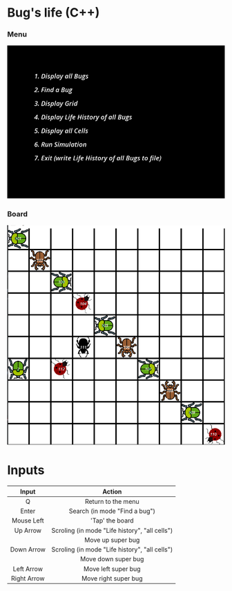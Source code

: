 # Bug's life (C++)


### Menu
![](menu.png)

### Board
![](board.png)

# Inputs

 |    Input   |       Action       |
 | :--------: | :----------------: |
 |      Q     | Return to the menu |
 |    Enter   | Search (in mode "Find a bug") |
 | Mouse Left |  'Tap' the board   |
 |  Up Arrow  | Scroling (in mode "Life history", "all cells")|
 |            |  Move up super bug |
 | Down Arrow | Scroling (in mode "Life history", "all cells")|
 |            | Move down super bug|
 | Left Arrow | Move left super bug|
 |Right Arrow |Move right super bug|
